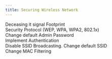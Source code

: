 ```yaml
---
title: Securing Wireless Network
---
```


Deceasing it signal Footprint  
Security Protocol (WEP, WPA, WPA2, 802.1x)  
Change default Admin Password  
Implement Authentication  
Disable SSID Broadcasting. Change default SSID  
Change MAC Filtering